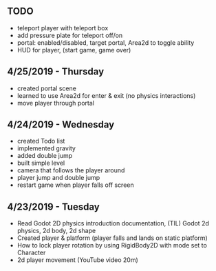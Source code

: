 TODO
------------------------------
- teleport player with teleport box
- add pressure plate for teleport off/on
- portal: enabled/disabled, target portal, Area2d to toggle ability
- HUD for player, (start game, game over)

4/25/2019 - Thursday
------------------------------
- created portal scene
- learned to use Area2d for enter & exit (no physics interactions)
- move player through portal

4/24/2019 - Wednesday
------------------------------
- created Todo list
- implemented gravity
- added double jump
- built simple level
- camera that follows the player around
- player jump and double jump
- restart game when player falls off screen

4/23/2019 - Tuesday
------------------------------
- Read Godot 2D physics introduction documentation, (TIL) Godot 2d physics, 2d body, 2d shape
- Created player & platform (player falls and lands on static platform)
- How to lock player rotation by using RigidBody2D with mode set to Character
- 2d player movement (YouTube video 20m)